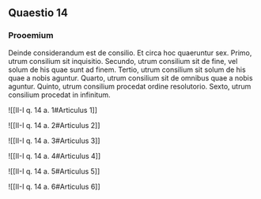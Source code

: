## Quaestio 14

### Prooemium

Deinde considerandum est de consilio. Et circa hoc quaeruntur sex. Primo, utrum consilium sit inquisitio. Secundo, utrum consilium sit de fine, vel solum de his quae sunt ad finem. Tertio, utrum consilium sit solum de his quae a nobis aguntur. Quarto, utrum consilium sit de omnibus quae a nobis aguntur. Quinto, utrum consilium procedat ordine resolutorio. Sexto, utrum consilium procedat in infinitum.

![[II-I q. 14 a. 1#Articulus 1]]

![[II-I q. 14 a. 2#Articulus 2]]

![[II-I q. 14 a. 3#Articulus 3]]

![[II-I q. 14 a. 4#Articulus 4]]

![[II-I q. 14 a. 5#Articulus 5]]

![[II-I q. 14 a. 6#Articulus 6]]

